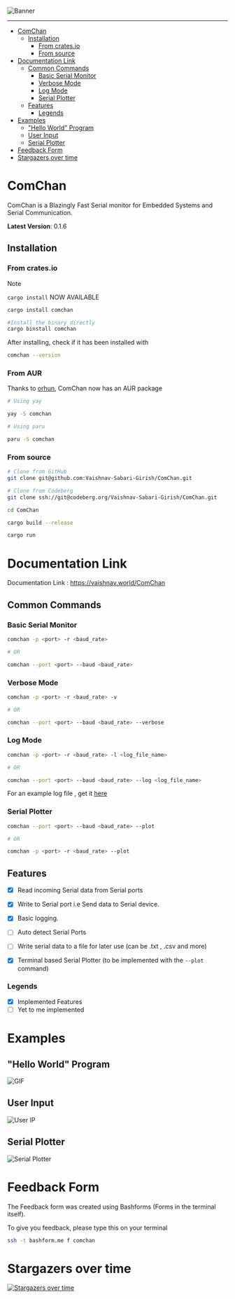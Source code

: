 ![Banner](./docs/src/images/banner.png)

---

<!-- START doctoc generated TOC please keep comment here to allow auto update -->
<!-- DON'T EDIT THIS SECTION, INSTEAD RE-RUN doctoc TO UPDATE -->
<!--**Table of Contents**  *generated with [DocToc](https://github.com/thlorenz/doctoc)*-->

- [ComChan](#comchan)
  - [Installation](#installation)
    - [From crates.io](#from-cratesio)
    - [From source](#from-source)
- [Documentation Link](#documentation-link)
  - [Common Commands](#common-commands)
    - [Basic Serial Monitor](#basic-serial-monitor)
    - [Verbose Mode](#verbose-mode)
    - [Log Mode](#log-mode)
    - [Serial Plotter](#serial-plotter)
  - [Features](#features)
    - [Legends](#legends)
- [Examples](#examples)
  - ["Hello World" Program](#hello-world-program)
  - [User Input](#user-input)
  - [Serial Plotter](#serial-plotter-1)
- [Feedback Form](#feedback-form)
- [Stargazers over time](#stargazers-over-time)

<!-- END doctoc generated TOC please keep comment here to allow auto update -->

# ComChan

ComChan is a Blazingly Fast Serial monitor for Embedded Systems and Serial Communication. 

**Latest Version**: 0.1.6

## Installation

### From crates.io


> [!NOTE]
> `cargo install` NOW AVAILABLE

```bash
cargo install comchan

#Install the binary directly
cargo binstall comchan
```

After installing, check if it has been installed with

```bash
comchan --version
```

### From AUR 

Thanks to [orhun](https://github.com/orhun), ComChan now has an AUR package 

```bash 
# Using yay 

yay -S comchan

# Using paru 

paru -S comchan
```

### From source

```bash
# Clone from GitHub
git clone git@github.com:Vaishnav-Sabari-Girish/ComChan.git

# Clone from Codeberg
git clone ssh://git@codeberg.org/Vaishnav-Sabari-Girish/ComChan.git
```

```bash
cd ComChan

cargo build --release

cargo run
```

# Documentation Link

Documentation Link : https://vaishnav.world/ComChan

## Common Commands 

### Basic Serial Monitor

```bash
comchan -p <port> -r <baud_rate>

# OR

comchan --port <port> --baud <baud_rate>

```

### Verbose Mode

```bash
comchan -p <port> -r <baud_rate> -v

# OR

comchan --port <port> --baud <baud_rate> --verbose
```

### Log Mode

```bash
comchan -p <port> -r <baud_rate> -l <log_file_name>

# OR 

comchan --port <port> --baud <baud_rate> --log <log_file_name>
```

For an example log file , get it [here](./test.log)

### Serial Plotter

```bash
comchan --port <port> --baud <baud_rate> --plot

# OR 

comchan -p <port> -r <baud_rate> --plot
```


## Features

- [x] Read incoming Serial data from Serial ports
- [x] Write to Serial port i.e Send data to Serial device.
- [x] Basic logging.
- [ ] Auto detect Serial Ports
- [ ] Write serial data to a file for later use (can be .txt , .csv and more)
- [x] Terminal based Serial Plotter (to be implemented with the `--plot` command)


### Legends

- [x] Implemented Features
- [ ] Yet to me implemented

# Examples

## "Hello World" Program

![GIF](./docs/src/videos/basic_serial_mon.gif)

## User Input

![User IP](./docs/src/videos/basic_user_input.gif)

## Serial Plotter

![Serial Plotter](./docs/src/videos/plotter.gif)


# Feedback Form

The Feedback form was created using Bashforms (Forms in the terminal itself). 

To give you feedback, please type this on your terminal 

```bash
ssh -t bashform.me f comchan
```


                        
# Stargazers over time

[![Stargazers over time](https://starchart.cc/Vaishnav-Sabari-Girish/ComChan.svg?variant=dark)](https://starchart.cc/Vaishnav-Sabari-Girish/ComChan)

                    

